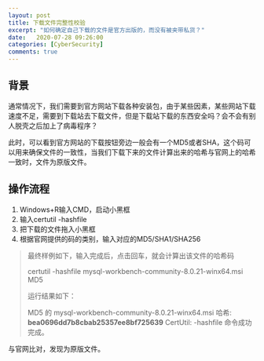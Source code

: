 ```yaml
---
layout: post
title: 下载文件完整性校验
excerpt: "如何确定自己下载的文件是官方出版的，而没有被夹带私货？"
date:   2020-07-28 09:26:00
categories: [CyberSecurity]
comments: true
---
```


## 背景

通常情况下，我们需要到官方网站下载各种安装包，由于某些因素，某些网站下载速度不足，需要到下载站去下载文件，但是下载站下载的东西安全吗？会不会有别人脱壳之后加上了病毒程序？

此时，可以看到官方网站的下载按钮旁边一般会有一个MD5或者SHA，这个码可以用来确保文件的一致性，当我们下载下来的文件计算出来的哈希与官网上的哈希一致时，文件为原版文件。

## 操作流程

1. Windows+R输入CMD，启动小黑框
2. 输入certutil -hashfile
3. 把下载的文件拖入小黑框
4. 根据官网提供的码的类别，输入对应的MD5/SHA1/SHA256

> 最终样例如下，输入完成后，点击回车，就会计算出该文件的哈希码
>
> certutil -hashfile mysql-workbench-community-8.0.21-winx64.msi MD5
>
> 运行结果如下：
>
> MD5 的 mysql-workbench-community-8.0.21-winx64.msi 哈希:
> **bea0696dd7b8cbab25357ee8bf725639**
> CertUtil: -hashfile 命令成功完成。

与官网比对，发现为原版文件。

